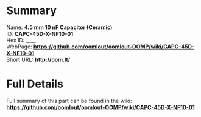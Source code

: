 
Summary
=================
  
Name: __4.5 mm 10 nF Capacitor (Ceramic)__    
ID: __CAPC-45D-X-NF10-01__   
Hex ID: ____   
WebPage: __https://github.com/oomlout/oomlout-OOMP/wiki/CAPC-45D-X-NF10-01__   
Short URL: __http://oom.lt/__   

Full Details
==========================
Full summary of this part can be found in the wiki:   
__https://github.com/oomlout/oomlout-OOMP/wiki/CAPC-45D-X-NF10-01__    

